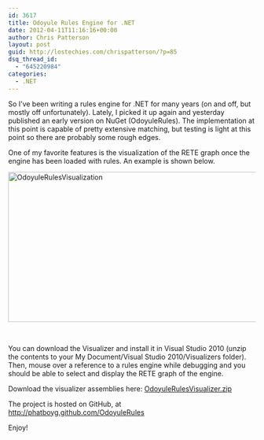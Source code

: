 ```yaml
---
id: 3617
title: Odoyule Rules Engine for .NET
date: 2012-04-11T11:16:16+00:00
author: Chris Patterson
layout: post
guid: http://lostechies.com/chrispatterson/?p=85
dsq_thread_id:
  - "645220984"
categories:
  - .NET
---
```

So I&#8217;ve been writing a rules engine for .NET for many years (on and off, but mostly off unfortunately). Lately, I picked it up again and yesterday published an early version on NuGet (OdoyuleRules). The implementation at this point is capable of pretty extensive matching, but testing is light at this point so there are probably some rough edges.

One of my favorite features is the visualization of the RETE graph once the engine has been loaded with rules. An example is shown below.

<img style="display: block; margin-left: auto; margin-right: auto;" src="http://blog.phatboyg.com/wp-content/uploads/2012/04/OdoyuleRulesVisualization.png" border="0" alt="OdoyuleRulesVisualization" width="640" height="305" />

 

You can download the Visualizer and install it in Visual Studio 2010 (unzip the contents to your My Document/Visual Studio 2010/Visualizers folder). Then, mouse over a reference to a rules engine while debugging and you should be able to select and display the RETE graph of the engine.

Download the visualizer assemblies here: [OdoyuleRulesVisualizer.zip](http://blog.phatboyg.com/wp-content/uploads/2012/04/OdoyuleRulesVisualizer.zip "OdoyuleRulesVisualizer.zip")

The project is hosted on GitHub, at <http://phatboyg.github.com/OdoyuleRules>

Enjoy!

 